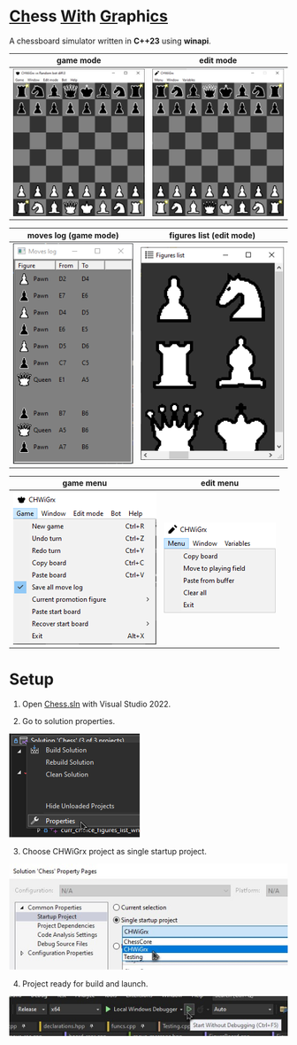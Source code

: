 # <ins>Ch</ins>ess <ins>Wi</ins>th <ins>Gr</ins>aphi<ins>cs</ins>

A chessboard simulator written in __C++23__ using __winapi__.

|game mode|edit mode|
|:-------:|:-------:|
|![](Screenshots/game_mode.jpg)|![](Screenshots/edit_mode.png)|

|moves log (game mode)|figures list (edit mode)|
|:-------------------:|:----------------------:|
|![](Screenshots/moves_log.png)|![](Screenshots/figures_list.png)|

|game menu|edit menu|
|:-------:|:-------:|
|![](Screenshots/game_menu.png)|![](Screenshots/edit_menu.png)|

# Setup

1. Open [Chess.sln](./Chess.sln) with Visual Studio 2022.

2. Go to solution properties.

![](Screenshots/setup1.png)

3. Choose CHWiGrx project as single startup project.

![](Screenshots/setup2.jpg)

4. Project ready for build and launch.

![](Screenshots/setup3.jpg)

